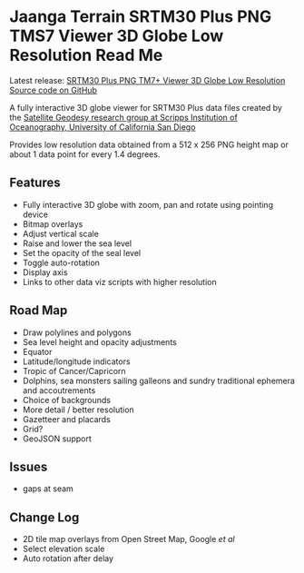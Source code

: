 Jaanga Terrain SRTM30 Plus PNG TMS7 Viewer 3D Globe Low Resolution Read Me
===

<span style=display:none; >[View as web page]( http://jaanga.github.io/terrain-srtm30-plus-viewers/terrain-srtm30-plus-viewers.html#./png-tms7-viewer-3d-globe-low/readme.md# "view the files as apps." ) <input value="<< You are here" size=15 style="font:bold 11pt monospace;border-width:0;" ></span>  


Latest release: [SRTM30 Plus PNG TM7+ Viewer 3D Globe Low Resolution]( http://jaanga.github.io/terrain-srtm30-plus-viewers/png-tms7-viewer-3d-globe-low/latest/index.html )  
[Source code on GitHub]( https://github.com/jaanga/terrain-srtm30-plus-viewers/tree/gh-pages/png-tms7-viewer-3d-globe-low/ )

A fully interactive 3D globe viewer for SRTM30 Plus data files created by the <a href=http://topex.ucsd.edu/WWW_html/srtm30_plus.html  target="_blank" >Satellite Geodesy research group at Scripps Institution of Oceanography, University of California San Diego</a> 

Provides low resolution data obtained from a 512 x 256 PNG height map or about 1 data point for every 1.4 degrees.

## Features

* Fully interactive 3D globe with zoom, pan and rotate using pointing device
* Bitmap overlays
* Adjust vertical scale
* Raise and lower the sea level
* Set the opacity of the seal level
* Toggle auto-rotation
* Display axis
* Links to other data viz scripts with higher resolution

## Road  Map

* Draw polylines and polygons
* Sea level height and opacity adjustments
* Equator 
* Latitude/longitude indicators
* Tropic of Cancer/Capricorn
* Dolphins, sea monsters sailing galleons and sundry traditional ephemera and accoutrements 
* Choice of backgrounds
* More detail / better resolution
* Gazetteer and placards
* Grid?
* GeoJSON support

## Issues

* gaps at seam

## Change Log


* 2D tile map overlays from Open Street Map, Google _et al_
* Select elevation scale
* Auto rotation after delay